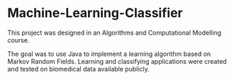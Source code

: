 # Machine-Learning-Classifier
This project was designed in an Algorithms and Computational Modelling course.

The goal was to use Java to implement a learning algorithm based on Markov Random Fields. 
Learning and classifying applications were created and tested on biomedical data available publicly.
